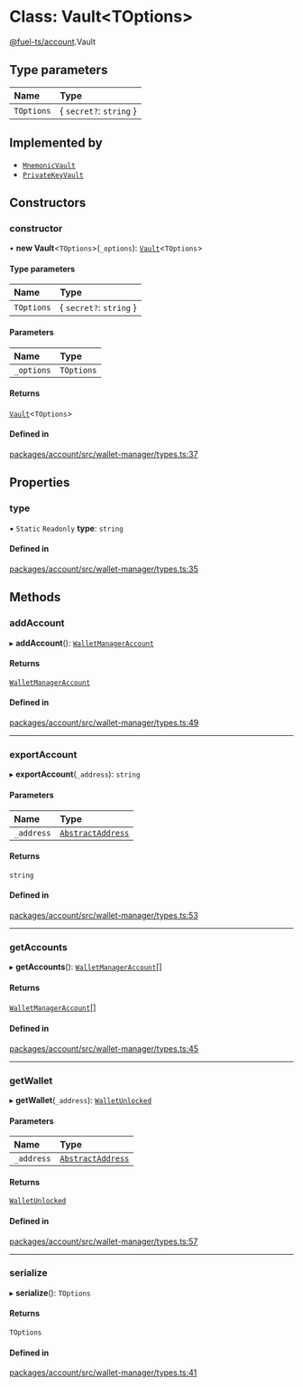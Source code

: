 # Class: Vault&lt;TOptions\>

[@fuel-ts/account](/api/Account/index.md).Vault

## Type parameters

| Name | Type |
| :------ | :------ |
| `TOptions` | { `secret?`: `string`  } |

## Implemented by

- [`MnemonicVault`](/api/Account/MnemonicVault.md)
- [`PrivateKeyVault`](/api/Account/PrivateKeyVault.md)

## Constructors

### constructor

• **new Vault**&lt;`TOptions`\>(`_options`): [`Vault`](/api/Account/Vault.md)&lt;`TOptions`\>

#### Type parameters

| Name | Type |
| :------ | :------ |
| `TOptions` | { `secret?`: `string`  } |

#### Parameters

| Name | Type |
| :------ | :------ |
| `_options` | `TOptions` |

#### Returns

[`Vault`](/api/Account/Vault.md)&lt;`TOptions`\>

#### Defined in

[packages/account/src/wallet-manager/types.ts:37](https://github.com/FuelLabs/fuels-ts/blob/577584db/packages/account/src/wallet-manager/types.ts#L37)

## Properties

### type

▪ `Static` `Readonly` **type**: `string`

#### Defined in

[packages/account/src/wallet-manager/types.ts:35](https://github.com/FuelLabs/fuels-ts/blob/577584db/packages/account/src/wallet-manager/types.ts#L35)

## Methods

### addAccount

▸ **addAccount**(): [`WalletManagerAccount`](/api/Account/index.md#walletmanageraccount)

#### Returns

[`WalletManagerAccount`](/api/Account/index.md#walletmanageraccount)

#### Defined in

[packages/account/src/wallet-manager/types.ts:49](https://github.com/FuelLabs/fuels-ts/blob/577584db/packages/account/src/wallet-manager/types.ts#L49)

___

### exportAccount

▸ **exportAccount**(`_address`): `string`

#### Parameters

| Name | Type |
| :------ | :------ |
| `_address` | [`AbstractAddress`](/api/Interfaces/AbstractAddress.md) |

#### Returns

`string`

#### Defined in

[packages/account/src/wallet-manager/types.ts:53](https://github.com/FuelLabs/fuels-ts/blob/577584db/packages/account/src/wallet-manager/types.ts#L53)

___

### getAccounts

▸ **getAccounts**(): [`WalletManagerAccount`](/api/Account/index.md#walletmanageraccount)[]

#### Returns

[`WalletManagerAccount`](/api/Account/index.md#walletmanageraccount)[]

#### Defined in

[packages/account/src/wallet-manager/types.ts:45](https://github.com/FuelLabs/fuels-ts/blob/577584db/packages/account/src/wallet-manager/types.ts#L45)

___

### getWallet

▸ **getWallet**(`_address`): [`WalletUnlocked`](/api/Account/WalletUnlocked.md)

#### Parameters

| Name | Type |
| :------ | :------ |
| `_address` | [`AbstractAddress`](/api/Interfaces/AbstractAddress.md) |

#### Returns

[`WalletUnlocked`](/api/Account/WalletUnlocked.md)

#### Defined in

[packages/account/src/wallet-manager/types.ts:57](https://github.com/FuelLabs/fuels-ts/blob/577584db/packages/account/src/wallet-manager/types.ts#L57)

___

### serialize

▸ **serialize**(): `TOptions`

#### Returns

`TOptions`

#### Defined in

[packages/account/src/wallet-manager/types.ts:41](https://github.com/FuelLabs/fuels-ts/blob/577584db/packages/account/src/wallet-manager/types.ts#L41)
